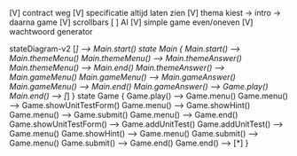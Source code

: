 [V] contract weg
[V] specificatie altijd laten zien
[V] thema kiest -> intro -> daarna game
[V] scrollbars
[ ] AI
[V] simple game even/oneven
[V] wachtwoord generator


stateDiagram-v2
    [*] --> Main.start()
    state Main {
        Main.start() --> Main.themeMenu()
        Main.themeMenu() --> Main.themeAnswer()
        Main.themeMenu() --> Main.end()
        Main.themeAnswer() --> Main.gameMenu()
        Main.gameMenu() --> Main.gameAnswer()
        Main.gameMenu() --> Main.end()
        Main.gameAnswer() --> Game.play()
        Main.end() --> [*]
    }
    state Game {
        Game.play() --> Game.menu()
        Game.menu() --> Game.showUnitTestForm()
        Game.menu() --> Game.showHint()
        Game.menu() --> Game.submit()
        Game.menu() --> Game.end()
        Game.showUnitTestForm() --> Game.addUnitTest()
        Game.addUnitTest() --> Game.menu()
        Game.showHint() --> Game.menu()
        Game.submit() --> Game.menu()
        Game.submit() --> Game.end()
        Game.end() --> [*]
    }
